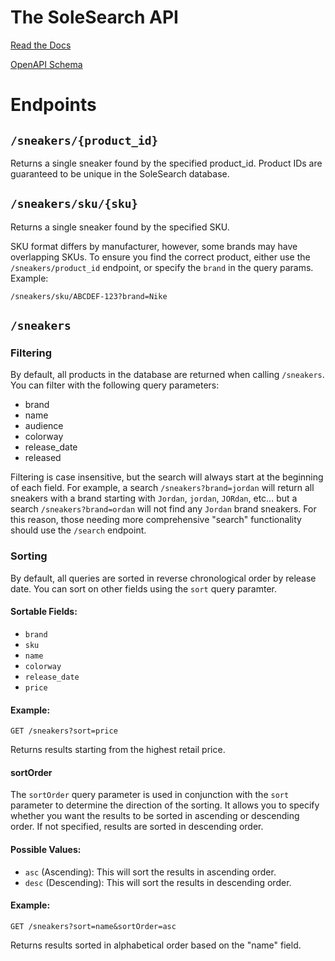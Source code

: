 # The SoleSearch API

[Read the Docs](https://api.solesearch.io/docs)

[OpenAPI Schema](https://api.solesearch.io/openapi.json)

# Endpoints

## `/sneakers/{product_id}`

Returns a single sneaker found by the specified product_id. Product IDs are guaranteed to be unique in the SoleSearch database.

## `/sneakers/sku/{sku}`

Returns a single sneaker found by the specified SKU.

SKU format differs by manufacturer, however, some brands may have overlapping SKUs. To ensure you find the correct product, either use the `/sneakers/product_id` endpoint, or specify the `brand` in the query params. Example:

`/sneakers/sku/ABCDEF-123?brand=Nike`

## `/sneakers`

### Filtering

By default, all products in the database are returned when calling `/sneakers`. You can filter with the following query parameters:

- brand
- name
- audience
- colorway
- release_date
- released

Filtering is case insensitive, but the search will always start at the beginning of each field. For example, a search `/sneakers?brand=jordan` will return all sneakers with a brand starting with `Jordan`, `jordan`, `JORdan`, etc... but a search `/sneakers?brand=ordan` will not find any `Jordan` brand sneakers. For this reason, those needing more comprehensive "search" functionality should use the `/search` endpoint.

### Sorting

By default, all queries are sorted in reverse chronological order by release date. You can sort on other fields using the `sort` query paramter.

#### Sortable Fields:

- `brand`
- `sku`
- `name`
- `colorway`
- `release_date`
- `price`

#### Example:

```
GET /sneakers?sort=price
```

Returns results starting from the highest retail price.

#### sortOrder

The `sortOrder` query parameter is used in conjunction with the `sort` parameter to determine the direction of the sorting. It allows you to specify whether you want the results to be sorted in ascending or descending order. If not specified, results are sorted in descending order.

#### Possible Values:

- `asc` (Ascending): This will sort the results in ascending order.
- `desc` (Descending): This will sort the results in descending order.

#### Example:

```
GET /sneakers?sort=name&sortOrder=asc
```

Returns results sorted in alphabetical order based on the "name" field.
